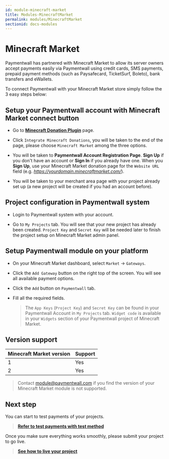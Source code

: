 ```yaml
---
id: module-minecraft-market
title: Modules-MinecraftMarket
permalink: modules/MinecraftMarket
sectionid: docs-modules
---
```


# Minecraft Market

Paymentwall has partnered with Minecraft Market to allow its server owners accept payments easily via Paymentwall using credit cards, SMS payments, prepaid payment methods (such as Paysafecard, TicketSurf, Boleto), bank transfers and eWallets.

To connect Paymentwall with your Minecraft Market store simply follow the 3 easy steps below:

## Setup your Paymentwall account with Minecraft Market connect button
* Go to **[Minecraft Donation Plugin](https://www.paymentwall.com/en/payment-solutions/minecraft-donation-plugin)** page.

* Click ```Integrate Minecraft Donations```, you will be taken to the end of the page, please choose ```Minecraft Market``` among the three options.

* You will be taken to **Paymentwall Account Registration Page**. **Sign Up** if you don't have an account or **Sign In** if you already have one. When you **Sign Up**, use your Minecraft Market donation page for the ```Website URL``` field (e.g. *https://yourdomain.minecraftmarket.com/*).

* You will be taken to your merchant area page with your project already set up (a new project will be created if you had an account before).

## Project configuration in Paymentwall system

* Login to Paymentwall system with your account.

* Go to ```My Projects``` tab. You will see that your new project has already been created. ```Project Key``` and ```Secret Key``` will be needed later to finish the project setup on Minecraft Market admin panel.

## Setup Paymentwall module on your platform
* On your Minecraft Market dashboard, select ```Market``` -> ```Gateways```.

* Click the ```Add Gateway``` button on the right top of the screen. You will see all available payment options.

* Click the ```Add``` button on ```Paymentwall``` tab.

* Fill all the required fields.

  >The ```App Keys``` (```Project Key```) and ```Secret Key``` can be found in your Paymentwall Account in ```My Projects``` tab. ```Widget code``` is available in your ```Widgets``` section of your Paymentwall project of Minecraft Market.


## Version support

|Minecraft Market version|Support|
|-------|--------|
|1|Yes|
|2|Yes|

> Contact [module@paymentwall.com](mailto:module@paymentwall.com) if you find the version of your Minecraft Market module is not supported.


## Next step

You can start to test payments of your projects.

> **[Refer to test payments with test method](/sandbox/test-payment)**

Once you make sure everything works smoothly, please submit your project to go live.

> **[See how to live your project](/go_live-home)**